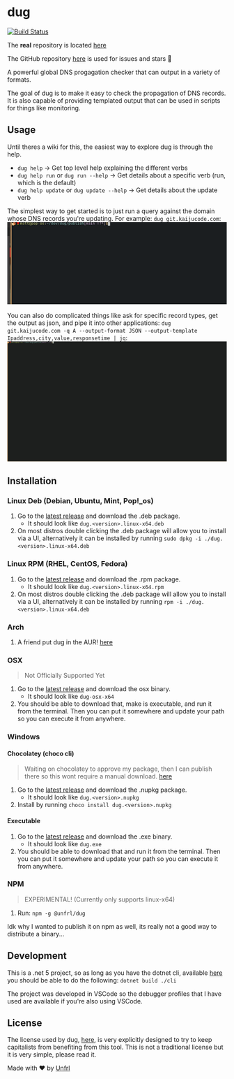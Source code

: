 # dug

[![Build Status](https://drone.kaijucode.com/api/badges/matt/dug/status.svg)](https://drone.kaijucode.com/matt/dug)

The **real** repository is located [here](https://git.kaijucode.com/matt/dug)

The GitHub repository [here](https://github.com/unfrl/dug) is used for issues and stars 🌟

A powerful global DNS progagation checker that can output in a variety of formats.

The goal of dug is to make it easy to check the propagation of DNS records. It is also capable of providing templated output that can be used in scripts for things like monitoring.

## Usage
Until theres a wiki for this, the easiest way to explore dug is through the help.
* `dug help` -> Get top level help explaining the different verbs
* `dug help run` or `dug run --help` -> Get details about a specific verb (run, which is the default)
* `dug help update` or `dug update --help` -> Get details about the update verb

The simplest way to get started is to just run a query against the domain whose DNS records you're updating.
For example: `dug git.kaijucode.com`:
![](cli/Resources/gif1.gif)

You can also do complicated things like ask for specific record types, get the output as json, and pipe it into other applications: `dug git.kaijucode.com -q A --output-format JSON --output-template Ipaddress,city,value,responsetime | jq`:
![](cli/Resources/gif2.gif)

## Installation

### Linux Deb (Debian, Ubuntu, Mint, Pop!_os)

1. Go to the [latest release](https://git.kaijucode.com/matt/dug/releases) and download the .deb package.
    * It should look like `dug.<version>.linux-x64.deb`
2. On most distros double clicking the .deb package will allow you to install via a UI, alternatively it can be installed by running `sudo dpkg -i ./dug.<version>.linux-x64.deb`

### Linux RPM (RHEL, CentOS, Fedora)

1. Go to the [latest release](https://git.kaijucode.com/matt/dug/releases) and download the .rpm package.
    * It should look like `dug.<version>.linux-x64.rpm`
2. On most distros double clicking the .deb package will allow you to install via a UI, alternatively it can be installed by running `rpm -i ./dug.<version>.linux-x64.deb`

### Arch

1. A friend put dug in the AUR! [here](https://aur.archlinux.org/packages/dug-git/)

### OSX
> Not Officially Supported Yet
1. Go to the [latest release](https://git.kaijucode.com/matt/dug/releases) and download the osx binary.
    * It should look like `dug-osx-x64`
2. You should be able to download that, make is executable, and run it from the terminal. Then you can put it somewhere and update your path so you can execute it from anywhere.

### Windows

#### Chocolatey (choco cli)
> Waiting on chocolatey to approve my package, then I can publish there so this wont require a manual download. [here](https://chocolatey.org/packages/dug)
1. Go to the [latest release](https://git.kaijucode.com/matt/dug/releases) and download the .nupkg package.
    * It should look like `dug.<version>.nupkg`
2. Install by running `choco install dug.<version>.nupkg`

#### Executable
1. Go to the [latest release](https://git.kaijucode.com/matt/dug/releases) and download the .exe binary.
    * It should look like `dug.exe`
2. You should be able to download that and run it from the terminal. Then you can put it somewhere and update your path so you can execute it from anywhere.

### NPM
> EXPERIMENTAL! (Currently only supports linux-x64)
1. Run: `npm -g @unfrl/dug`

Idk why I wanted to publish it on npm as well, its really not a good way to distribute a binary...


## Development

This is a .net 5 project, so as long as you have the dotnet cli, available [here](https://dotnet.microsoft.com/download/dotnet/5.0) you should be able to do the following: `dotnet build ./cli`

The project was developed in VSCode so the debugger profiles that I have used are available if you're also using VSCode.

## License
The license used by dug, [here](./cli/LICENSE), is very explicitly designed to try to keep capitalists from benefiting from this tool. This is not a traditional license but it is very simple, please read it.

Made with ❤️ by [Unfrl](https://unfrl.com)